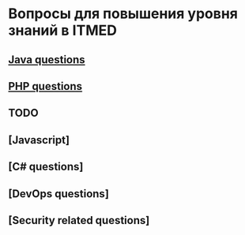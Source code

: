 # Вопросы для повышения уровня знаний в ITMED 

## [Java questions](java.md)
## [PHP questions](php.md)

## TODO
## [Javascript]
## [C# questions]
## [DevOps questions]
## [Security related questions]
